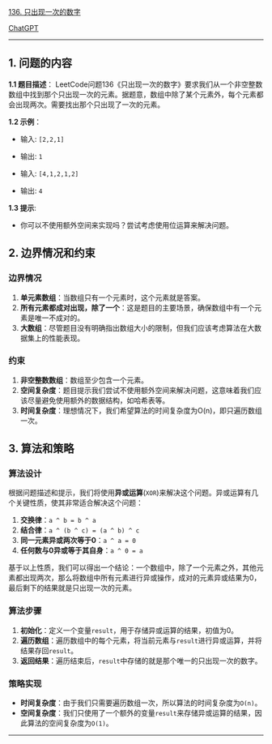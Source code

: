 [136. 只出现一次的数字](https://leetcode.cn/problems/single-number)

[ChatGPT](https://chat.openai.com/g/g-GsMNEr76r-c-master)

---

## 1. 问题的内容
**1.1 题目描述**：
LeetCode问题136《只出现一次的数字》要求我们从一个非空整数数组中找到那个只出现一次的元素。据题意，数组中除了某个元素外，每个元素都会出现两次。需要找出那个只出现了一次的元素。

**1.2 示例**：
- 输入: `[2,2,1]`
- 输出: `1`

- 输入: `[4,1,2,1,2]`
- 输出: `4`


**1.3 提示**:
- 你可以不使用额外空间来实现吗？尝试考虑使用位运算来解决问题。

## 2. 边界情况和约束
### 边界情况

1. **单元素数组**：当数组只有一个元素时，这个元素就是答案。
2. **所有元素都成对出现，除了一个**：这是题目的主要场景，确保数组中有一个元素是唯一不成对的。
3. **大数组**：尽管题目没有明确指出数组大小的限制，但我们应该考虑算法在大数据集上的性能表现。

### 约束

1. **非空整数数组**：数组至少包含一个元素。
2. **空间复杂度**：题目提示我们尝试不使用额外空间来解决问题，这意味着我们应该尽量避免使用额外的数据结构，如哈希表等。
3. **时间复杂度**：理想情况下，我们希望算法的时间复杂度为O(n)，即只遍历数组一次。


## 3. 算法和策略
### 算法设计

根据问题描述和提示，我们将使用**异或运算**(`XOR`)来解决这个问题。异或运算有几个关键性质，使其非常适合解决这个问题：

1. **交换律**：`a ^ b = b ^ a`
2. **结合律**：`a ^ (b ^ c) = (a ^ b) ^ c`
3. **同一元素异或两次等于0**：`a ^ a = 0`
4. **任何数与0异或等于其自身**：`a ^ 0 = a`

基于以上性质，我们可以得出一个结论：一个数组中，除了一个元素之外，其他元素都出现两次，那么将数组中所有元素进行异或操作，成对的元素异或结果为0，最后剩下的结果就是只出现一次的元素。

### 算法步骤

1. **初始化**：定义一个变量`result`，用于存储异或运算的结果，初值为0。
2. **遍历数组**：遍历数组中的每个元素，将当前元素与`result`进行异或运算，并将结果存回`result`。
3. **返回结果**：遍历结束后，`result`中存储的就是那个唯一的只出现一次的数字。

### 策略实现

- **时间复杂度**：由于我们只需要遍历数组一次，所以算法的时间复杂度为`O(n)`。
- **空间复杂度**：我们只使用了一个额外的变量`result`来存储异或运算的结果，因此算法的空间复杂度为`O(1)`。

---